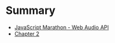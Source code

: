 # Summary

- [JavaScript Marathon - Web Audio API](./js-marathon-intro.md)
- [Chapter 2](./chapter_2.md)
